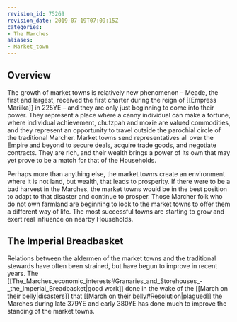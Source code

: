 ```yaml
---
revision_id: 75269
revision_date: 2019-07-19T07:09:15Z
categories:
- The Marches
aliases:
- Market_town
---
```


## Overview
The growth of market towns is relatively new phenomenon – Meade, the first and largest, received the first charter during the reign of [[Empress Mariika]] in 225YE – and they are only just beginning to come into their power. They represent a place where a canny individual can make a fortune, where individual achievement, chutzpah and moxie are valued commodities, and they represent an opportunity to travel outside the parochial circle of the traditional Marcher. Market towns send representatives all over the Empire and beyond to secure deals, acquire trade goods, and negotiate contracts. They are rich, and their wealth brings a power of its own that may yet prove to be a match for that of the Households.

Perhaps more than anything else, the market towns create an environment where it is not land, but wealth, that leads to prosperity. If there were to be a bad harvest in the Marches, the market towns would be in the best position to adapt to that disaster and continue to prosper. Those Marcher folk who do not own farmland are beginning to look to the market towns to offer them a different way of life. The most successful towns are starting to grow and exert real influence on nearby Households.

## The Imperial Breadbasket
Relations between the aldermen of the market towns and the traditional stewards have often been strained, but have begun to improve in recent years. The [[The_Marches_economic_interests#Granaries_and_Storehouses_-_the_Imperial_Breadbasket|good work]] done in the wake of the [[March on their belly|disasters]] that [[March on their belly#Resolution|plagued]] the Marches during late 379YE and early 380YE has done much to improve the standing of the market towns.

